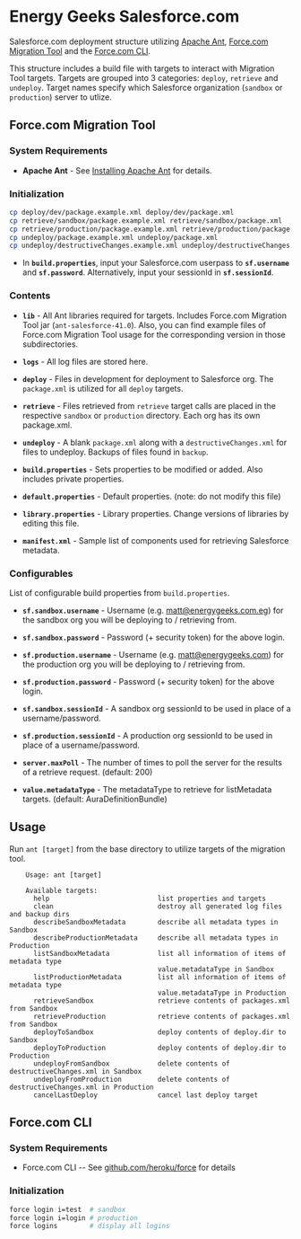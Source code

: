 Energy Geeks Salesforce.com
===========================

Salesforce.com deployment structure utilizing
[Apache Ant](http://ant.apache.org/),
[Force.com Migration Tool](https://developer.salesforce.com/page/Force.com_Migration_Tool) and the
[Force.com CLI](https://github.com/heroku/force).

This structure includes a build file with targets to interact with Migration
Tool targets. Targets are grouped into 3 categories: ``deploy``, ``retrieve``
and ``undeploy``. Target names specify which Salesforce organization (``sandbox`` or
``production``) server to utlize.

Force.com Migration Tool
------------------------

### System Requirements
* **Apache Ant** - See [Installing Apache
  Ant](http://ant.apache.org/manual/install.html) for details.

### Initialization
```sh
cp deploy/dev/package.example.xml deploy/dev/package.xml
cp retrieve/sandbox/package.example.xml retrieve/sandbox/package.xml
cp retrieve/production/package.example.xml retrieve/production/package.xml
cp undeploy/package.example.xml undeploy/package.xml
cp undeploy/destructiveChanges.example.xml undeploy/destructiveChanges.xml
```

* In **``build.properties``**, input your Salesforce.com userpass to
  **``sf.username``** and **``sf.password``**. Alternatively, input your
  sessionId in **``sf.sessionId``**.

### Contents
* **``lib``** - All Ant libraries required for targets. Includes Force.com
  Migration Tool jar (``ant-salesforce-41.0``). Also, you can find example
  files of Force.com Migration Tool usage for the corresponding version in those
  subdirectories.

* **``logs``** - All log files are stored here.

* **``deploy``** - Files in development for deployment to Salesforce org. The
  ``package.xml`` is utilized for all ``deploy`` targets.

* **``retrieve``** - Files retrieved from ``retrieve`` target calls are placed
  in the respective ``sandbox`` or ``production`` directory. Each org
  has its own package.xml.

* **``undeploy``** - A blank ``package.xml`` along with
  a ``destructiveChanges.xml`` for files to undeploy. Backups of files found in
  ``backup``.

* **``build.properties``** - Sets properties to be modified or added. Also
  includes private properties.

* **``default.properties``** - Default properties. (note: do not modify this
  file)

* **``library.properties``** - Library properties. Change versions of libraries
  by editing this file.

* **``manifest.xml``** - Sample list of components used for retrieving
  Salesforce metadata.

### Configurables
List of configurable build properties from ``build.properties``.

* **``sf.sandbox.username``** - Username (e.g. matt@energygeeks.com.eg) for the
  sandbox org you will be deploying to / retrieving from.

* **``sf.sandbox.password``** - Password (+ security token) for the above login.

* **``sf.production.username``** - Username (e.g. matt@energygeeks.com) for the
production org you will be deploying to / retrieving from.

* **``sf.production.password``** - Password (+ security token) for the above
  login.

* **``sf.sandbox.sessionId``** - A sandbox org sessionId to be used in place of
  a username/password.

* **``sf.production.sessionId``** - A production org sessionId to be used in
  place of a username/password.

* **``server.maxPoll``** - The number of times to poll the server for the
  results of a retrieve request. (default: 200)

* **``value.metadataType``** - The metadataType to retrieve for listMetadata
  targets. (default: AuraDefinitionBundle)

Usage
-----
Run ``ant [target]`` from the base directory to utilize targets of the
migration tool.

```
    Usage: ant [target]

    Available targets:
      help                           list properties and targets
      clean                          destroy all generated log files and backup dirs
      describeSandboxMetadata        describe all metadata types in Sandbox
      describeProductionMetadata     describe all metadata types in Production
      listSandboxMetadata            list all information of items of metadata type
                                     value.metadataType in Sandbox
      listProductionMetadata         list all information of items of metadata type
                                     value.metadataType in Production
      retrieveSandbox                retrieve contents of packages.xml from Sandbox
      retrieveProduction             retrieve contents of packages.xml from Sandbox
      deployToSandbox                deploy contents of deploy.dir to Sandbox
      deployToProduction             deploy contents of deploy.dir to Production
      undeployFromSandbox            delete contents of destructiveChanges.xml in Sandbox
      undeployFromProduction         delete contents of destructiveChanges.xml in Production
      cancelLastDeploy               cancel last deploy target
```

Force.com CLI
-------------

### System Requirements
* Force.com CLI -- See [github.com/heroku/force](https://github.com/heroku/force)
  for details

### Initialization
```sh
force login i=test  # sandbox
force login i=login # production
force logins        # display all logins
```

